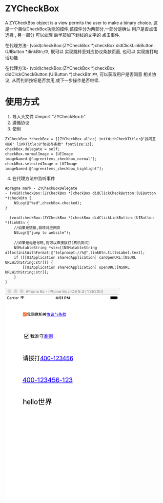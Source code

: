 # ZYCheckBox
A ZYCheckBox object is a view permits the user to make a binary choice.
这是一个类似CheckBox功能的控件,该控件分为两部分,一部分是确认 用户是否点击选择 , 另一部分 可以处理 后半部加下划线的文字的 点击事件.

在代理方法- (void)checkBox:(ZYCheckBox *)checkBox didClickLinkButton:(UIButton *)linkBtn;中,
既可以 实现跳转至对应协议条款页面, 也可以 实现拨打电话功能

在代理方法- (void)checkBox:(ZYCheckBox *)checkBox didClickCheckButton:(UIButton *)checkBtn;中,
可以获取用户是否同意 相关协议, 从而判断按钮是否禁用,或下一步操作是否继续.


# 使用方式
1. 导入头文件 #import "ZYCheckBox.h"
2. 遵循协议<ZYCheckBoxDelegate>
3. 使用
```
ZYCheckBox *checkBox = [[ZYCheckBox alloc] initWithCheckTitle:@"我同意相关" linkTitle:@"协议与条款" fontSize:13];
checkBox.delegate = self;
checkBox.normalImage = [UIImage imageNamed:@"agreeitems_checkbox_normal"];
checkBox.selectedImage = [UIImage imageNamed:@"agreeitems_checkbox_highlight"];
```
4. 在代理方法中监听事件
```
#pragma mark - ZYCheckBoxDelegate
- (void)checkBox:(ZYCheckBox *)checkBox didClickCheckButton:(UIButton *)checkBtn {
    NSLog(@"%zd",checkBox.checked);
}

- (void)checkBox:(ZYCheckBox *)checkBox didClickLinkButton:(UIButton *)linkBtn {
    //如果是链接,跳转对应网页
    NSLog(@"jump to website");
    
    //如果是电话号码,则可以直接拨打(真机测试)
    NSMutableString *str=[[NSMutableString alloc]initWithFormat:@"telprompt://%@",linkBtn.titleLabel.text];
    if ([[UIApplication sharedApplication] canOpenURL:[NSURL URLWithString:str]]) {
        [[UIApplication sharedApplication] openURL:[NSURL URLWithString:str]];
    }
}
```
![image](https://github.com/zhiyuanFan/ZYCheckBox/raw/master/Demo.png)

